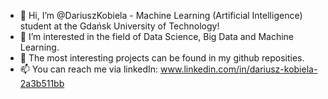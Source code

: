 - 👋 Hi, I’m @DariuszKobiela - Machine Learning (Artificial Intelligence) student at the Gdańsk University of Technology! 
- 👀 I’m interested in the field of Data Science, Big Data and Machine Learning. 
- 🌱 The most interesting projects can be found in my github reposities. 
- 📫 You can reach me via linkedIn: www.linkedin.com/in/dariusz-kobiela-2a3b511bb
